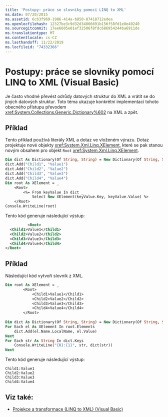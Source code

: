 ```yaml
---
title: 'Postupy: práce se slovníky pomocí LINQ to XML'
ms.date: 07/20/2015
ms.assetid: 6cb3f969-1986-414a-b850-87418712edea
ms.openlocfilehash: 12327be3c9d32d34866691b156f58fd1e8e40240
ms.sourcegitcommit: 17ee6605e01ef32506f8fdc686954244ba6911de
ms.translationtype: MT
ms.contentlocale: cs-CZ
ms.lasthandoff: 11/22/2019
ms.locfileid: "74332366"
---
```

# <a name="how-to-work-with-dictionaries-using-linq-to-xml-visual-basic"></a>Postupy: práce se slovníky pomocí LINQ to XML (Visual Basic)
Je často vhodné převést odrůdy datových struktur do XML a vrátit se do jiných datových struktur. Toto téma ukazuje konkrétní implementaci tohoto obecného přístupu převodem <xref:System.Collections.Generic.Dictionary%602> na XML a zpět.  
  
## <a name="example"></a>Příklad  
 Tento příklad používá literály XML a dotaz ve vloženém výrazu. Dotaz projektuje nové objekty <xref:System.Xml.Linq.XElement>, které se pak stanou novým obsahem pro objekt `Root` <xref:System.Xml.Linq.XElement>.  
  
```vb  
Dim dict As Dictionary(Of String, String) = New Dictionary(Of String, String)()  
dict.Add("Child1", "Value1")  
dict.Add("Child2", "Value2")  
dict.Add("Child3", "Value3")  
dict.Add("Child4", "Value4")  
Dim root As XElement = _  
    <Root>  
        <%= From keyValue In dict _  
            Select New XElement(keyValue.Key, keyValue.Value) %>  
    </Root>  
Console.WriteLine(root)  
```  
  
 Tento kód generuje následující výstup:  
  
```xml  
          <Root>  
  <Child1>Value1</Child1>  
  <Child2>Value2</Child2>  
  <Child3>Value3</Child3>  
  <Child4>Value4</Child4>  
</Root>  
```  
  
## <a name="example"></a>Příklad  
 Následující kód vytvoří slovník z XML.  
  
```vb  
Dim root As XElement = _  
        <Root>  
            <Child1>Value1</Child1>  
            <Child2>Value2</Child2>  
            <Child3>Value3</Child3>  
            <Child4>Value4</Child4>  
        </Root>  
  
Dim dict As Dictionary(Of String, String) = New Dictionary(Of String, String)  
For Each el As XElement In root.Elements  
    dict.Add(el.Name.LocalName, el.Value)  
Next  
For Each str As String In dict.Keys  
    Console.WriteLine("{0}:{1}", str, dict(str))  
Next  
```  
  
 Tento kód generuje následující výstup:  
  
```console  
Child1:Value1  
Child2:Value2  
Child3:Value3  
Child4:Value4  
```  
  
## <a name="see-also"></a>Viz také:

- [Projekce a transformace (LINQ to XML) (Visual Basic)](../../../../visual-basic/programming-guide/concepts/linq/projections-and-transformations-linq-to-xml.md)

